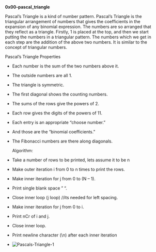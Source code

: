 **0x00-pascal_triangle**

Pascal’s Triangle is a kind of number pattern. Pascal’s Triangle is the triangular arrangement of numbers that gives the coefficients in the expansion of any binomial expression. The numbers are so arranged that they reflect as a triangle. Firstly, 1 is placed at the top, and then we start putting the numbers in a triangular pattern. The numbers which we get in each step are the addition of the above two numbers. It is similar to the concept of triangular numbers.

  Pascal’s Triangle Properties
* Each number is the sum of the two numbers above it.
* The outside numbers are all 1.
* The triangle is symmetric.
* The first diagonal shows the counting numbers.
* The sums of the rows give the powers of 2.
* Each row gives the digits of the powers of 11.
* Each entry is an appropriate “choose number.”
* And those are the “binomial coefficients.”
* The Fibonacci numbers are there along diagonals.

  Algorithm:
* Take a number of rows to be printed, lets assume it to be n
* Make outer iteration i from 0 to n times to print the rows.
* Make inner iteration for j from 0 to (N – 1).
* Print single blank space ” “.
* Close inner loop (j loop) //its needed for left spacing.
* Make inner iteration for j from 0 to i.
* Print nCr of i and j.
* Close inner loop.
* Print newline character (\n) after each inner iteration

* ![Pascals-Triangle-1](https://github.com/oemuraye/alx-interview/assets/76441493/862abb17-e111-43e7-a33b-810587957b1e)
